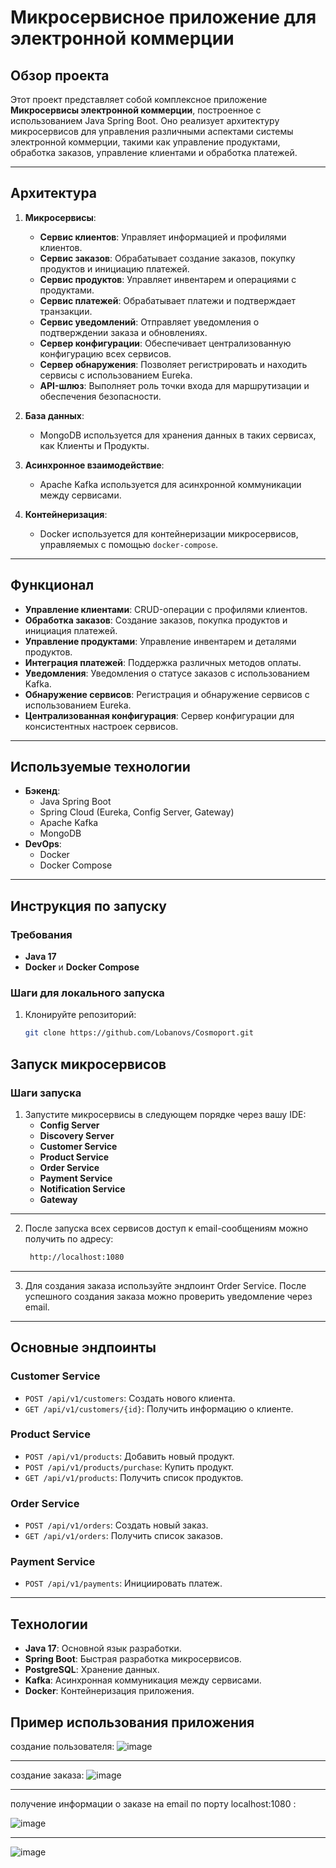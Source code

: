 # **Микросервисное приложение для электронной коммерции**

## **Обзор проекта**

Этот проект представляет собой комплексное приложение **Микросервисы электронной коммерции**, построенное с использованием Java Spring Boot. Оно реализует архитектуру микросервисов для управления различными аспектами системы электронной коммерции, такими как управление продуктами, обработка заказов, управление клиентами и обработка платежей.

---

## **Архитектура**

1. **Микросервисы**:
    - **Сервис клиентов**: Управляет информацией и профилями клиентов.
    - **Сервис заказов**: Обрабатывает создание заказов, покупку продуктов и инициацию платежей.
    - **Сервис продуктов**: Управляет инвентарем и операциями с продуктами.
    - **Сервис платежей**: Обрабатывает платежи и подтверждает транзакции.
    - **Сервис уведомлений**: Отправляет уведомления о подтверждении заказа и обновлениях.
    - **Сервер конфигурации**: Обеспечивает централизованную конфигурацию всех сервисов.
    - **Сервер обнаружения**: Позволяет регистрировать и находить сервисы с использованием Eureka.
    - **API-шлюз**: Выполняет роль точки входа для маршрутизации и обеспечения безопасности.

2. **База данных**:
    - MongoDB используется для хранения данных в таких сервисах, как Клиенты и Продукты.

3. **Асинхронное взаимодействие**:
    - Apache Kafka используется для асинхронной коммуникации между сервисами.

4. **Контейнеризация**:
    - Docker используется для контейнеризации микросервисов, управляемых с помощью `docker-compose`.

---

## **Функционал**

- **Управление клиентами**: CRUD-операции с профилями клиентов.
- **Обработка заказов**: Создание заказов, покупка продуктов и инициация платежей.
- **Управление продуктами**: Управление инвентарем и деталями продуктов.
- **Интеграция платежей**: Поддержка различных методов оплаты.
- **Уведомления**: Уведомления о статусе заказов с использованием Kafka.
- **Обнаружение сервисов**: Регистрация и обнаружение сервисов с использованием Eureka.
- **Централизованная конфигурация**: Сервер конфигурации для консистентных настроек сервисов.

---

## **Используемые технологии**

- **Бэкенд**:
  - Java Spring Boot
  - Spring Cloud (Eureka, Config Server, Gateway)
  - Apache Kafka
  - MongoDB
- **DevOps**:
  - Docker
  - Docker Compose

---

## **Инструкция по запуску**

### **Требования**
- **Java 17** 
- **Docker** и **Docker Compose**

### **Шаги для локального запуска**
1. Клонируйте репозиторий:
   ```bash
   git clone https://github.com/Lobanovs/Cosmoport.git
   ```
## Запуск микросервисов

### Шаги запуска

1. Запустите микросервисы в следующем порядке через вашу IDE:
   - **Config Server**
   - **Discovery Server**
   - **Customer Service**
   - **Product Service**
   - **Order Service**
   - **Payment Service**
   - **Notification Service**
   - **Gateway**

---

2. После запуска всех сервисов доступ к email-сообщениям можно получить по адресу:
   ```bash
    http://localhost:1080
   ```
---

3. Для создания заказа используйте эндпоинт Order Service. После успешного создания заказа можно проверить уведомление через email.

---

## Основные эндпоинты

### **Customer Service**
- `POST /api/v1/customers`: Создать нового клиента.
- `GET /api/v1/customers/{id}`: Получить информацию о клиенте.

### **Product Service**
- `POST /api/v1/products`: Добавить новый продукт.
- `POST /api/v1/products/purchase`: Купить продукт.
- `GET /api/v1/products`: Получить список продуктов.

### **Order Service**
- `POST /api/v1/orders`: Создать новый заказ.
- `GET /api/v1/orders`: Получить список заказов.

### **Payment Service**
- `POST /api/v1/payments`: Инициировать платеж.

---

## Технологии

- **Java 17**: Основной язык разработки.
- **Spring Boot**: Быстрая разработка микросервисов.
- **PostgreSQL**: Хранение данных.
- **Kafka**: Асинхронная коммуникация между сервисами.
- **Docker**: Контейнеризация приложения.


## Пример использования приложения
создание пользователя: 
![image](https://github.com/user-attachments/assets/1a061aa2-1417-4e73-bc58-5e4032290131)

---

создание заказа:
![image](https://github.com/user-attachments/assets/2d9b35ee-19e1-4fcf-a538-e71a0d6eed0a)

---

получение информации о заказе на email по порту localhost:1080 : 

![image](https://github.com/user-attachments/assets/8042183d-d304-4b27-a362-f4d49378364b)

---

![image](https://github.com/user-attachments/assets/f53b9805-5988-4af3-82ae-847aef209682)



